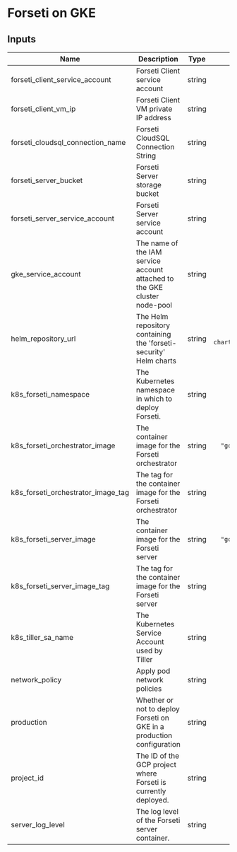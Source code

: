 # Forseti on GKE

[^]: (autogen_docs_start)

## Inputs

| Name | Description | Type | Default | Required |
|------|-------------|:----:|:-----:|:-----:|
| forseti\_client\_service\_account | Forseti Client service account | string | `""` | no |
| forseti\_client\_vm\_ip | Forseti Client VM private IP address | string | `""` | no |
| forseti\_cloudsql\_connection\_name | Forseti CloudSQL Connection String | string | `""` | no |
| forseti\_server\_bucket | Forseti Server storage bucket | string | `""` | no |
| forseti\_server\_service\_account | Forseti Server service account | string | `""` | no |
| gke\_service\_account | The name of the IAM service account attached to the GKE cluster node-pool | string | `""` | no |
| helm\_repository\_url | The Helm repository containing the 'forseti-security' Helm charts | string | `"https://forseti-security-charts.storage.googleapis.com/release/"` | no |
| k8s\_forseti\_namespace | The Kubernetes namespace in which to deploy Forseti. | string | `"default"` | no |
| k8s\_forseti\_orchestrator\_image | The container image for the Forseti orchestrator | string | `"gcr.io/forseti-containers/forseti"` | no |
| k8s\_forseti\_orchestrator\_image\_tag | The tag for the container image for the Forseti orchestrator | string | `"latest"` | no |
| k8s\_forseti\_server\_image | The container image for the Forseti server | string | `"gcr.io/forseti-containers/forseti"` | no |
| k8s\_forseti\_server\_image\_tag | The tag for the container image for the Forseti server | string | `"latest"` | no |
| k8s\_tiller\_sa\_name | The Kubernetes Service Account used by Tiller | string | `"tiller"` | no |
| network\_policy | Apply pod network policies | string | `"false"` | no |
| production | Whether or not to deploy Forseti on GKE in a production configuration | string | `"true"` | no |
| project\_id | The ID of the GCP project where Forseti is currently deployed. | string | n/a | yes |
| server\_log\_level | The log level of the Forseti server container. | string | `"info"` | no |

[^]: (autogen_docs_end)
